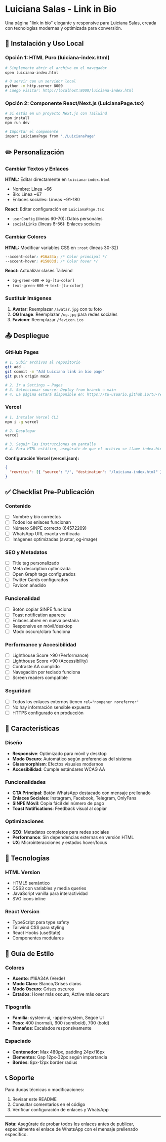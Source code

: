 # Luiciana Salas - Link in Bio

Una página "link in bio" elegante y responsive para Luiciana Salas, creada con tecnologías modernas y optimizada para conversión.

## 🚀 Instalación y Uso Local

### Opción 1: HTML Puro (luiciana-index.html)

```bash
# Simplemente abrir el archivo en el navegador
open luiciana-index.html

# O servir con un servidor local
python -m http.server 8000
# Luego visitar: http://localhost:8000/luiciana-index.html
```

### Opción 2: Componente React/Next.js (LuicianaPage.tsx)

```bash
# Si estás en un proyecto Next.js con Tailwind
npm install
npm run dev

# Importar el componente
import LuicianaPage from './LuicianaPage'
```

## ✏️ Personalización

### Cambiar Textos y Enlaces

**HTML:** Editar directamente en `luiciana-index.html`

- Nombre: Línea ~66
- Bio: Línea ~67
- Enlaces sociales: Líneas ~91-180

**React:** Editar configuración en `LuicianaPage.tsx`

- `userConfig` (líneas 60-70): Datos personales
- `socialLinks` (líneas 8-56): Enlaces sociales

### Cambiar Colores

**HTML:** Modificar variables CSS en `:root` (líneas 30-32)

```css
--accent-color: #16a34a; /* Color principal */
--accent-hover: #15803d; /* Color hover */
```

**React:** Actualizar clases Tailwind

- `bg-green-600` → `bg-[tu-color]`
- `text-green-600` → `text-[tu-color]`

### Sustituir Imágenes

1. **Avatar**: Reemplazar `/avatar.jpg` con tu foto
2. **OG Image**: Reemplazar `/og.jpg` para redes sociales
3. **Favicon**: Reemplazar `/favicon.ico`

## 📤 Despliegue

### GitHub Pages

```bash
# 1. Subir archivos al repositorio
git add .
git commit -m "Add Luiciana link in bio page"
git push origin main

# 2. Ir a Settings → Pages
# 3. Seleccionar source: Deploy from branch → main
# 4. La página estará disponible en: https://tu-usuario.github.io/tu-repo/luiciana-index.html
```

### Vercel

```bash
# 1. Instalar Vercel CLI
npm i -g vercel

# 2. Desplegar
vercel

# 3. Seguir las instrucciones en pantalla
# 4. Para HTML estático, asegúrate de que el archivo se llame index.html
```

**Configuración Vercel (vercel.json):**

```json
{
  "rewrites": [{ "source": "/", "destination": "/luiciana-index.html" }]
}
```

## ✅ Checklist Pre-Publicación

### Contenido

- [ ] Nombre y bio correctos
- [ ] Todos los enlaces funcionan
- [ ] Número SINPE correcto (64572209)
- [ ] WhatsApp URL exacta verificada
- [ ] Imágenes optimizadas (avatar, og-image)

### SEO y Metadatos

- [ ] Title tag personalizado
- [ ] Meta description optimizada
- [ ] Open Graph tags configurados
- [ ] Twitter Cards configurados
- [ ] Favicon añadido

### Funcionalidad

- [ ] Botón copiar SINPE funciona
- [ ] Toast notification aparece
- [ ] Enlaces abren en nueva pestaña
- [ ] Responsive en móvil/desktop
- [ ] Modo oscuro/claro funciona

### Performance y Accesibilidad

- [ ] Lighthouse Score >90 (Performance)
- [ ] Lighthouse Score >90 (Accessibility)
- [ ] Contraste AA cumplido
- [ ] Navegación por teclado funciona
- [ ] Screen readers compatible

### Seguridad

- [ ] Todos los enlaces externos tienen `rel="noopener noreferrer"`
- [ ] No hay información sensible expuesta
- [ ] HTTPS configurado en producción

## 📱 Características

### Diseño

- **Responsive**: Optimizado para móvil y desktop
- **Modo Oscuro**: Automático según preferencias del sistema
- **Glassmorphism**: Efectos visuales modernos
- **Accesibilidad**: Cumple estándares WCAG AA

### Funcionalidades

- **CTA Principal**: Botón WhatsApp destacado con mensaje prellenado
- **Enlaces Sociales**: Instagram, Facebook, Telegram, OnlyFans
- **SINPE Móvil**: Copia fácil del número de pago
- **Toast Notifications**: Feedback visual al copiar

### Optimizaciones

- **SEO**: Metadatos completos para redes sociales
- **Performance**: Sin dependencias externas en versión HTML
- **UX**: Microinteracciones y estados hover/focus

## 🔧 Tecnologías

### HTML Version

- HTML5 semántico
- CSS3 con variables y media queries
- JavaScript vanilla para interactividad
- SVG icons inline

### React Version

- TypeScript para type safety
- Tailwind CSS para styling
- React Hooks (useState)
- Componentes modulares

## 🎨 Guía de Estilo

### Colores

- **Acento**: #16A34A (Verde)
- **Modo Claro**: Blanco/Grises claros
- **Modo Oscuro**: Grises oscuros
- **Estados**: Hover más oscuro, Active más oscuro

### Tipografía

- **Familia**: system-ui, -apple-system, Segoe UI
- **Peso**: 400 (normal), 600 (semibold), 700 (bold)
- **Tamaños**: Escalados responsivamente

### Espaciado

- **Contenedor**: Max 480px, padding 24px/16px
- **Elementos**: Gap 12px-32px según importancia
- **Bordes**: 8px-12px border radius

## 📞 Soporte

Para dudas técnicas o modificaciones:

1. Revisar este README
2. Consultar comentarios en el código
3. Verificar configuración de enlaces y WhatsApp

---

**Nota**: Asegúrate de probar todos los enlaces antes de publicar, especialmente el enlace de WhatsApp con el mensaje prellenado específico.
